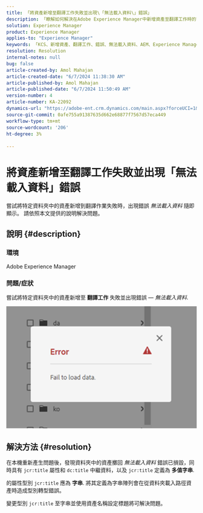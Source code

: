 ```yaml
---
title: 「將資產新增至翻譯工作失敗並出現\「無法載入資料\」錯誤」
description: 「瞭解如何解決在Adobe Experience Manager中新增資產至翻譯工作時的\「無法載入資料\」錯誤。」
solution: Experience Manager
product: Experience Manager
applies-to: "Experience Manager"
keywords: 「KCS、新增資產、翻譯工作、錯誤、無法載入資料、AEM、Experience Manager」
resolution: Resolution
internal-notes: null
bug: false
article-created-by: Amol Mahajan
article-created-date: "6/7/2024 11:38:30 AM"
article-published-by: Amol Mahajan
article-published-date: "6/7/2024 11:50:49 AM"
version-number: 4
article-number: KA-22092
dynamics-url: "https://adobe-ent.crm.dynamics.com/main.aspx?forceUCI=1&pagetype=entityrecord&etn=knowledgearticle&id=7834fa75-c224-ef11-840a-000d3a5bee19"
source-git-commit: 0afe755a91387635d662e68877f7567d57eca449
workflow-type: tm+mt
source-wordcount: '206'
ht-degree: 3%

---
```


# 將資產新增至翻譯工作失敗並出現「無法載入資料」錯誤


嘗試將特定資料夾中的資產新增到翻譯作業失敗時，出現錯誤 *無法載入資料* 隨即顯示。 請依照本文提供的說明解決問題。

## 說明 {#description}


### <b>環境</b>

Adobe Experience Manager

### <b>問題/症狀</b>

嘗試將特定資料夾中的資產新增至 <b>翻譯工作</b> 失敗並出現錯誤 —  *無法載入資料*.

![](assets/___7934fa75-c224-ef11-840a-000d3a5bee19___.png)


## 解決方法 {#resolution}


在本機重新產生問題後，發現資料夾中的資產擲回 *無法載入資料* 錯誤已損毀，同時具有 `jcr:title` 屬性和 `dc:title` 中繼資料，以及 `jcr:title` 定義為 <b>多值字串</b>.

的屬性型別 `jcr:title` 應為 <b>字串</b>. 將其定義為字串陣列會在從資料夾載入路徑資產時造成型別轉型錯誤。

變更型別 `jcr:title` 至字串並使用資產名稱設定標題將可解決問題。
